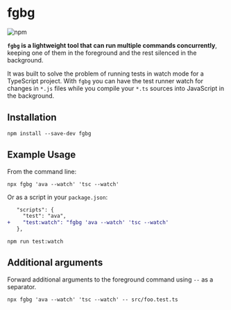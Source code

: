 # fgbg

![npm](https://img.shields.io/npm/v/fgbg)

**`fgbg` is a lightweight tool that can run multiple commands concurrently**,
keeping one of them in the foreground and the rest silenced in the background.

It was built to solve the problem of running tests in watch mode for a
TypeScript project. With `fgbg` you can have the test runner watch for changes
in `*.js` files while you compile your `*.ts` sources into JavaScript in the
background.

## Installation

```
npm install --save-dev fgbg
```

## Example Usage

From the command line:

```
npx fgbg 'ava --watch' 'tsc --watch'
```

Or as a script in your `package.json`:

```diff
   "scripts": {
     "test": "ava",
+    "test:watch": "fgbg 'ava --watch' 'tsc --watch'
   },
```

```
npm run test:watch
```

## Additional arguments

Forward additional arguments to the foreground command using `--` as a separator.

```
npx fgbg 'ava --watch' 'tsc --watch' -- src/foo.test.ts
```
